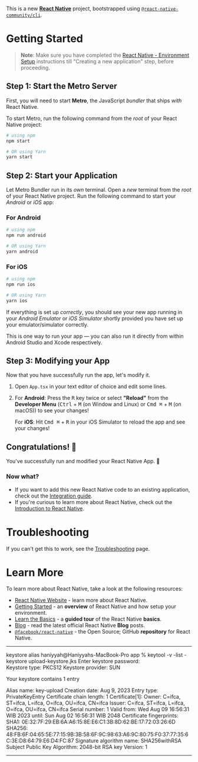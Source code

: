 This is a new [**React Native**](https://reactnative.dev) project, bootstrapped using [`@react-native-community/cli`](https://github.com/react-native-community/cli).

# Getting Started

> **Note**: Make sure you have completed the [React Native - Environment Setup](https://reactnative.dev/docs/environment-setup) instructions till "Creating a new application" step, before proceeding.

## Step 1: Start the Metro Server

First, you will need to start **Metro**, the JavaScript _bundler_ that ships _with_ React Native.

To start Metro, run the following command from the _root_ of your React Native project:

```bash
# using npm
npm start

# OR using Yarn
yarn start
```

## Step 2: Start your Application

Let Metro Bundler run in its _own_ terminal. Open a _new_ terminal from the _root_ of your React Native project. Run the following command to start your _Android_ or _iOS_ app:

### For Android

```bash
# using npm
npm run android

# OR using Yarn
yarn android
```

### For iOS

```bash
# using npm
npm run ios

# OR using Yarn
yarn ios
```

If everything is set up _correctly_, you should see your new app running in your _Android Emulator_ or _iOS Simulator_ shortly provided you have set up your emulator/simulator correctly.

This is one way to run your app — you can also run it directly from within Android Studio and Xcode respectively.

## Step 3: Modifying your App

Now that you have successfully run the app, let's modify it.

1. Open `App.tsx` in your text editor of choice and edit some lines.
2. For **Android**: Press the <kbd>R</kbd> key twice or select **"Reload"** from the **Developer Menu** (<kbd>Ctrl</kbd> + <kbd>M</kbd> (on Window and Linux) or <kbd>Cmd ⌘</kbd> + <kbd>M</kbd> (on macOS)) to see your changes!

   For **iOS**: Hit <kbd>Cmd ⌘</kbd> + <kbd>R</kbd> in your iOS Simulator to reload the app and see your changes!

## Congratulations! :tada:

You've successfully run and modified your React Native App. :partying_face:

### Now what?

- If you want to add this new React Native code to an existing application, check out the [Integration guide](https://reactnative.dev/docs/integration-with-existing-apps).
- If you're curious to learn more about React Native, check out the [Introduction to React Native](https://reactnative.dev/docs/getting-started).

# Troubleshooting

If you can't get this to work, see the [Troubleshooting](https://reactnative.dev/docs/troubleshooting) page.

# Learn More

To learn more about React Native, take a look at the following resources:

- [React Native Website](https://reactnative.dev) - learn more about React Native.
- [Getting Started](https://reactnative.dev/docs/environment-setup) - an **overview** of React Native and how setup your environment.
- [Learn the Basics](https://reactnative.dev/docs/getting-started) - a **guided tour** of the React Native **basics**.
- [Blog](https://reactnative.dev/blog) - read the latest official React Native **Blog** posts.
- [`@facebook/react-native`](https://github.com/facebook/react-native) - the Open Source; GitHub **repository** for React Native.

---

keystore alias
haniyyah@Haniyyahs-MacBook-Pro app % keytool -v -list -keystore upload-keystore.jks
Enter keystore password:  
Keystore type: PKCS12
Keystore provider: SUN

Your keystore contains 1 entry

Alias name: key-upload
Creation date: Aug 9, 2023
Entry type: PrivateKeyEntry
Certificate chain length: 1
Certificate[1]:
Owner: C=ifca, ST=ifca, L=ifca, O=ifca, OU=ifca, CN=ifca
Issuer: C=ifca, ST=ifca, L=ifca, O=ifca, OU=ifca, CN=ifca
Serial number: 1
Valid from: Wed Aug 09 16:56:31 WIB 2023 until: Sun Aug 02 16:56:31 WIB 2048
Certificate fingerprints:
SHA1: 0E:32:7F:29:EB:6A:A6:15:8E:E6:C1:3B:8D:62:BE:17:72:03:26:6D
SHA256: 48:FB:6F:04:65:5E:77:15:9B:3B:58:6F:9C:98:63:A6:9C:80:75:F0:37:77:35:6C:3E:D8:64:79:E6:D4:FC:87
Signature algorithm name: SHA256withRSA
Subject Public Key Algorithm: 2048-bit RSA key
Version: 1

---
